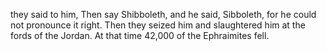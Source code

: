 they said to him, Then say Shibboleth, and he said, Sibboleth, for he could not pronounce it right. Then they seized him and slaughtered him at the fords of the Jordan. At that time 42,000 of the Ephraimites fell.
